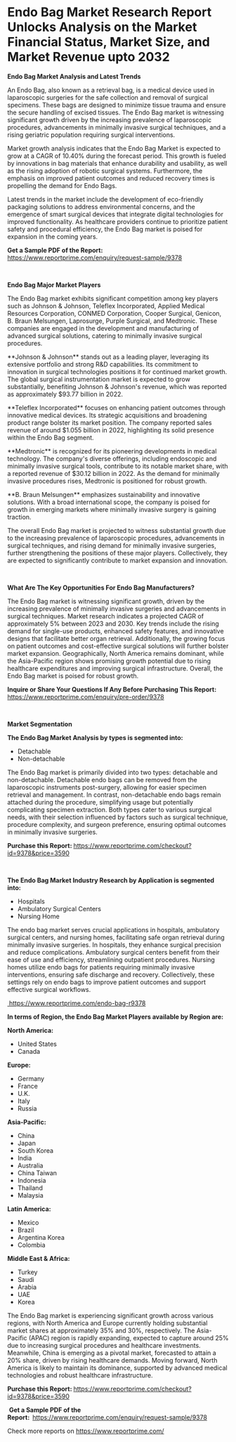 <p><h1>Endo Bag Market Research Report Unlocks Analysis on the Market Financial Status, Market Size, and Market Revenue upto 2032</h1></p><p><strong>Endo Bag Market Analysis and Latest Trends</strong></p>
<p><p>An Endo Bag, also known as a retrieval bag, is a medical device used in laparoscopic surgeries for the safe collection and removal of surgical specimens. These bags are designed to minimize tissue trauma and ensure the secure handling of excised tissues. The Endo Bag market is witnessing significant growth driven by the increasing prevalence of laparoscopic procedures, advancements in minimally invasive surgical techniques, and a rising geriatric population requiring surgical interventions.</p><p>Market growth analysis indicates that the Endo Bag Market is expected to grow at a CAGR of 10.40% during the forecast period. This growth is fueled by innovations in bag materials that enhance durability and usability, as well as the rising adoption of robotic surgical systems. Furthermore, the emphasis on improved patient outcomes and reduced recovery times is propelling the demand for Endo Bags.</p><p>Latest trends in the market include the development of eco-friendly packaging solutions to address environmental concerns, and the emergence of smart surgical devices that integrate digital technologies for improved functionality. As healthcare providers continue to prioritize patient safety and procedural efficiency, the Endo Bag market is poised for expansion in the coming years.</p></p>
<p><strong>Get a Sample PDF of the Report:&nbsp;</strong> <a href="https://www.reportprime.com/enquiry/request-sample/9378?utm_campaign=3269&utm_medium=2&utm_source=Github&utm_content=ia&utm_term=20032025&utm_id=endo-bag">https://www.reportprime.com/enquiry/request-sample/9378</a></p>
<p>&nbsp;</p>
<p><strong>Endo Bag Major Market Players</strong></p>
<p><p>The Endo Bag market exhibits significant competition among key players such as Johnson & Johnson, Teleflex Incorporated, Applied Medical Resources Corporation, CONMED Corporation, Cooper Surgical, Genicon, B. Braun Melsungen, Laprosurge, Purple Surgical, and Medtronic. These companies are engaged in the development and manufacturing of advanced surgical solutions, catering to minimally invasive surgical procedures.</p><p>**Johnson & Johnson** stands out as a leading player, leveraging its extensive portfolio and strong R&D capabilities. Its commitment to innovation in surgical technologies positions it for continued market growth. The global surgical instrumentation market is expected to grow substantially, benefiting Johnson & Johnson's revenue, which was reported as approximately $93.77 billion in 2022.</p><p>**Teleflex Incorporated** focuses on enhancing patient outcomes through innovative medical devices. Its strategic acquisitions and broadening product range bolster its market position. The company reported sales revenue of around $1.055 billion in 2022, highlighting its solid presence within the Endo Bag segment.</p><p>**Medtronic** is recognized for its pioneering developments in medical technology. The company's diverse offerings, including endoscopic and minimally invasive surgical tools, contribute to its notable market share, with a reported revenue of $30.12 billion in 2022. As the demand for minimally invasive procedures rises, Medtronic is positioned for robust growth.</p><p>**B. Braun Melsungen** emphasizes sustainability and innovative solutions. With a broad international scope, the company is poised for growth in emerging markets where minimally invasive surgery is gaining traction. </p><p>The overall Endo Bag market is projected to witness substantial growth due to the increasing prevalence of laparoscopic procedures, advancements in surgical techniques, and rising demand for minimally invasive surgeries, further strengthening the positions of these major players. Collectively, they are expected to significantly contribute to market expansion and innovation.</p></p>
<p>&nbsp;</p>
<p><strong>What Are The Key Opportunities For Endo Bag Manufacturers?</strong></p>
<p><p>The Endo Bag market is witnessing significant growth, driven by the increasing prevalence of minimally invasive surgeries and advancements in surgical techniques. Market research indicates a projected CAGR of approximately 5% between 2023 and 2030. Key trends include the rising demand for single-use products, enhanced safety features, and innovative designs that facilitate better organ retrieval. Additionally, the growing focus on patient outcomes and cost-effective surgical solutions will further bolster market expansion. Geographically, North America remains dominant, while the Asia-Pacific region shows promising growth potential due to rising healthcare expenditures and improving surgical infrastructure. Overall, the Endo Bag market is poised for robust growth.</p></p>
<p><strong>Inquire or Share Your Questions If Any Before Purchasing This Report:</strong> <a href="https://www.reportprime.com/enquiry/pre-order/9378?utm_campaign=3269&utm_medium=2&utm_source=Github&utm_content=ia&utm_term=20032025&utm_id=endo-bag">https://www.reportprime.com/enquiry/pre-order/9378</a></p>
<p>&nbsp;</p>
<p><strong>Market Segmentation</strong></p>
<p><strong>The Endo Bag Market Analysis by types is segmented into:</strong></p>
<p><ul><li>Detachable</li><li>Non-detachable</li></ul></p>
<p><p>The Endo Bag market is primarily divided into two types: detachable and non-detachable. Detachable endo bags can be removed from the laparoscopic instruments post-surgery, allowing for easier specimen retrieval and management. In contrast, non-detachable endo bags remain attached during the procedure, simplifying usage but potentially complicating specimen extraction. Both types cater to various surgical needs, with their selection influenced by factors such as surgical technique, procedure complexity, and surgeon preference, ensuring optimal outcomes in minimally invasive surgeries.</p></p>
<p><strong>Purchase this Report:&nbsp;</strong><a href="https://www.reportprime.com/checkout?id=9378&price=3590&utm_campaign=3269&utm_medium=2&utm_source=Github&utm_content=ia&utm_term=20032025&utm_id=endo-bag">https://www.reportprime.com/checkout?id=9378&price=3590</a></p>
<p>&nbsp;</p>
<p><strong>The Endo Bag Market Industry Research by Application is segmented into:</strong></p>
<p><ul><li>Hospitals</li><li>Ambulatory Surgical Centers</li><li>Nursing Home</li></ul></p>
<p><p>The endo bag market serves crucial applications in hospitals, ambulatory surgical centers, and nursing homes, facilitating safe organ retrieval during minimally invasive surgeries. In hospitals, they enhance surgical precision and reduce complications. Ambulatory surgical centers benefit from their ease of use and efficiency, streamlining outpatient procedures. Nursing homes utilize endo bags for patients requiring minimally invasive interventions, ensuring safe discharge and recovery. Collectively, these settings rely on endo bags to improve patient outcomes and support effective surgical workflows.</p></p>
<p><a href="https://www.reportprime.com/endo-bag-r9378?utm_campaign=3269&utm_medium=2&utm_source=Github&utm_content=ia&utm_term=20032025&utm_id=endo-bag">&nbsp;https://www.reportprime.com/endo-bag-r9378</a></p>
<p><strong>In terms of Region, the Endo Bag Market Players available by Region are:</strong></p>
<p>
    <p> <strong> North America: </strong>
        <ul>
            <li>United States</li>
            <li>Canada</li>
        </ul>
        </p> 
    <p> <strong> Europe: </strong>
        <ul>
            <li>Germany</li>
            <li>France</li>
            <li>U.K.</li>
            <li>Italy</li>
            <li>Russia</li>
        </ul>
        </p> 
    <p> <strong> Asia-Pacific: </strong>
        <ul>
            <li>China</li>
            <li>Japan</li>
            <li>South Korea</li>
            <li>India</li>
            <li>Australia</li>
            <li>China Taiwan</li>
            <li>Indonesia</li>
            <li>Thailand</li>
            <li>Malaysia</li>
        </ul>
        </p> 
    <p> <strong> Latin America: </strong>
        <ul>
            <li>Mexico</li>
            <li>Brazil</li>
            <li>Argentina Korea</li>
            <li>Colombia</li>
        </ul>
        </p> 
    <p> <strong> Middle East & Africa: </strong>
        <ul>
            <li>Turkey</li>
            <li>Saudi</li>
            <li>Arabia</li>
            <li>UAE</li>
            <li>Korea</li>
        </ul>
    </p>
    </p>
<p><p>The Endo Bag market is experiencing significant growth across various regions, with North America and Europe currently holding substantial market shares at approximately 35% and 30%, respectively. The Asia-Pacific (APAC) region is rapidly expanding, expected to capture around 25% due to increasing surgical procedures and healthcare investments. Meanwhile, China is emerging as a pivotal market, forecasted to attain a 20% share, driven by rising healthcare demands. Moving forward, North America is likely to maintain its dominance, supported by advanced medical technologies and robust healthcare infrastructure.</p></p>
<p><strong>Purchase this Report: </strong><a href="https://www.reportprime.com/checkout?id=9378&price=3590&utm_campaign=3269&utm_medium=2&utm_source=Github&utm_content=ia&utm_term=20032025&utm_id=endo-bag">https://www.reportprime.com/checkout?id=9378&price=3590</a></p>
<p>&nbsp;<strong>Get a Sample PDF of the Report:&nbsp;&nbsp;</strong><a href="https://www.reportprime.com/enquiry/request-sample/9378?utm_campaign=3269&utm_medium=2&utm_source=Github&utm_content=ia&utm_term=20032025&utm_id=endo-bag">https://www.reportprime.com/enquiry/request-sample/9378</a></p>
<p><strong></strong></p>
<p>Check more reports on <a href="https://www.reportprime.com/?utm_campaign=3269&utm_medium=2&utm_source=Github&utm_content=ia&utm_term=20032025&utm_id=endo-bag">https://www.reportprime.com/</a></p>